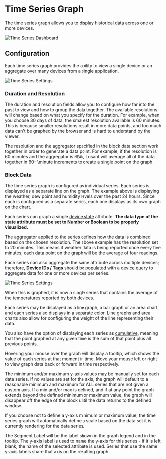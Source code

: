 # Time Series Graph

The time series graph allows you to display historical data across one or more devices.

![Time Series Dashboard](/images/dashboards/time-series-dashboard.png "Time Series Dashboard")

## Configuration

Each time series graph provides the ability to view a single device or an aggregate over many devices from a single application.

![Time Series Settings](/images/dashboards/time-series-settings.png "Time Series Settings")

### Duration and Resolution

The duration and resolution fields allow you to configure how far into the past to view and how to group the data together. The available resolutions will change based on what you specify for the duration. For example, when you choose 30 days of data, the smallest resolution available is 60 minutes. This is because smaller resolutions result in more data points, and too much data can't be graphed by the browser and is hard to understand by the viewer.

The resolution and the aggregator specified in the block data section work together in order to generate a data point. For example, if the resolution is 60 minutes and the aggregator is `MEAN`, Losant will average all of the data together in 60- \minute increments to create a single point on the graph.

### Block Data

The time series graph is configured as individual series. Each series is displayed as a separate line on the graph. The example above is displaying the weather, dew point and humidity levels over the past 24 hours. Since each is configured as a separate series, each one displays as its own graph on the chart.

Each series can graph a single [device state](/devices/state) attribute. **The data type of the state attribute must be set to Number or Boolean to be properly visualized.**

The aggregator applied to the series defines how the data is combined based on the chosen resolution. The above example has the resolution set to 20 minutes. This means if weather data is being reported once every five minutes, each data point on the graph will be the average of four readings.

Each series can also aggregate the same attribute across multiple devices; therefore, **Device IDs / Tags** should be populated with a [device query](/devices/device-queries) to aggregate data for one or more devices per series.

![Time Series Settings](/images/dashboards/time-series-settings-tags.png "Time Series Settings")

When this is graphed, it is now a single series that contains the average of the temperatures reported by both devices.

Each series may be displayed as a line graph, a bar graph or an area chart, and each series also displays in a separate color. Line graphs and area charts also allow for configuring the weight of the line representing their data.

You also have the option of displaying each series as <a href="https://www.mathsisfun.com/data/cumulative-tables-graphs.html" target="\_blank">cumulative</a>, meaning that the point graphed at any given time is the sum of that point plus all previous points.

Hovering your mouse over the graph will display a tooltip, which shows the value of each series at that moment in time. Move your mouse left or right to view graph data back or forward in time respectively.

The minimum and/or maximum y-axis values may be manually set for each data series. If no values are set for the axis, the graph will default to a reasonable minimum and maximum for ALL series that are not given a custom axis. If a min and/or max is defined, and if at any point the graph extends beyond the defined minimum or maximum value, the graph will disappear off the edge of the block until the data returns to the defined window.

If you choose not to define a y-axis minimum or maximum value, the time series graph will automatically define a scale based on the data set it is currently rendering for the data series.

The Segment Label will be the label shown in the graph legend and in the tooltip. The y-axis label is used to name the y-axis for this series - if it is left blank, the name of the selected attribute is used.  Series that use the same y-axis labels share that axis on the resulting graph.
